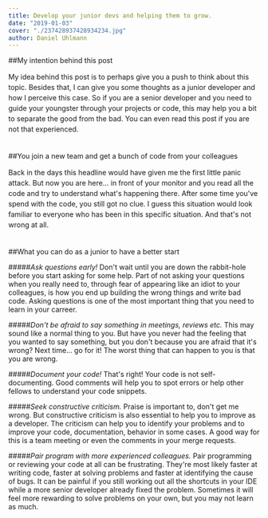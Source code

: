 ```yaml
---
title: Develop your junior devs and helping them to grow.
date: "2019-01-03"
cover: "./237428937428934234.jpg"
author: Daniel Uhlmann
---
```


##My intention behind this post

<p style = "line-height: 1.5;">
My idea behind this post is to perhaps give you a push to think about this topic. Besides that, I can give you some thoughts as a junior developer and how I perceive this case. So if you are a senior developer and you need to guide your youngster through your projects or code, this may help you a bit to separate the good from the bad. You can even read this post if you are not that experienced.<br></br></p>

##You join a new team and get a bunch of code from your colleagues

<p style = "line-height: 1.5;">
Back in the days this headline would have given me the first little panic attack. But now you are here... in front of your monitor and you read all the code and try to understand what's happening there. After some time you've spend with the code, you still got no clue. I guess this situation would look familiar to everyone who has been in this specific situation. And that's not wrong at all.<br></br></p>

##What you can do as a junior to have a better start

<p style = "line-height: 1.5;">

#####<i>Ask questions early!</i> 
Don't wait until you are down the rabbit-hole before you start asking for some help. Part of not asking your questions when you really need to, through fear of appearing like an idiot to your colleagues, is how you end up building the wrong things and write bad code. Asking questions is one of the most important thing that you need to learn in your carreer.

#####<i>Don't be afraid to say something in meetings, reviews etc.</i> 
This may sound like a normal thing to you. But have you never had the feeling that you wanted to say something, but you don't because you are afraid that it's wrong? Next time... go for it! The worst thing that can happen to you is that you are wrong. 

#####<i>Document your code!</i> 
That's right! Your code is not self-documenting. Good comments will help you to spot errors or help other fellows to understand your code snippets.

#####<i>Seek constructive criticism.</i> 
Praise is important to, don't get me wrong. But constructive criticism is also essential to help you to improve as a developer. The criticism can help you to identify your problems and to improve your code, documentation, behavior in some cases. A good way for this is a team meeting or even the comments in your merge requests.

#####<i>Pair program with more experienced colleagues.</i>
Pair programming or reviewing your code at all can be frustrating. They're most likely faster at writing code, faster at solving problems and faster at identifying the cause of bugs. It can be painful if you still working out all the shortcuts in your IDE while a more senior developer already fixed the problem. Sometimes it will feel more rewarding to solve problems on your own, but you may not learn as much.
<br></br></p>
